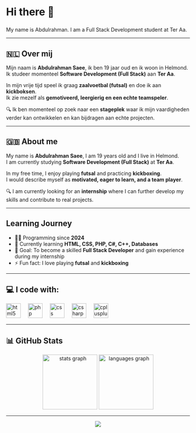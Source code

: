 <h1 align="left">Hi there 👋</h1>

###

<p align="left">My name is Abdulrahman. I am a Full Stack Development student at Ter Aa.</p>

---

## 🇳🇱 Over mij
Mijn naam is **Abdulrahman Saee**, ik ben 19 jaar oud en ik woon in Helmond.  
Ik studeer momenteel **Software Development (Full Stack)** aan **Ter Aa**.  

In mijn vrije tijd speel ik graag **zaalvoetbal (futsal)** en doe ik aan **kickboksen**.  
Ik zie mezelf als **gemotiveerd, leergierig en een echte teamspeler**.  

🔍 Ik ben momenteel op zoek naar een **stageplek** waar ik mijn vaardigheden verder kan ontwikkelen en kan bijdragen aan echte projecten.  

---

## 🇬🇧 About me
My name is **Abdulrahman Saee**, I am 19 years old and I live in Helmond.  
I am currently studying **Software Development (Full Stack)** at **Ter Aa**.  

In my free time, I enjoy playing **futsal** and practicing **kickboxing**.  
I would describe myself as **motivated, eager to learn, and a team player**.  

🔍 I am currently looking for an **internship** where I can further develop my skills and contribute to real projects.  

---

## Learning Journey
- 👨‍💻 Programming since **2024**  
- 📖 Currently learning **HTML, CSS, PHP, C#, C++, Databases**  
- 🎯 Goal: To become a skilled **Full Stack Developer** and gain experience during my internship  
- ⚡ Fun fact: I love playing **futsal** and **kickboxing**  

---

## 💻 I code with:
<div align="left">
  <img src="https://cdn.jsdelivr.net/gh/devicons/devicon/icons/html5/html5-original.svg" height="40" alt="html5 logo" />
  <img width="12" />
  <img src="https://cdn.jsdelivr.net/gh/devicons/devicon/icons/php/php-original.svg" height="40" alt="php logo" />
  <img width="12" />
  <img src="https://cdn.jsdelivr.net/gh/devicons/devicon/icons/css3/css3-original.svg" height="40" alt="css logo" />
  <img width="12" />
  <img src="https://cdn.jsdelivr.net/gh/devicons/devicon/icons/csharp/csharp-original.svg" height="40" alt="csharp logo" />
  <img width="12" />
  <img src="https://cdn.jsdelivr.net/gh/devicons/devicon/icons/cplusplus/cplusplus-original.svg" height="40" alt="cplusplus logo" />
</div>

---

## 📊 GitHub Stats
<div align="center">
  <img src="https://github-readme-stats.vercel.app/api?username=Abdulrahman7170&hide_title=false&hide_rank=false&show_icons=true&include_all_commits=true&count_private=true&disable_animations=false&theme=dracula&locale=en&hide_border=false&order=1" height="150" alt="stats graph" />
  <img src="https://github-readme-stats.vercel.app/api/top-langs?username=Abdulrahman7170&locale=en&hide_title=false&layout=compact&card_width=320&langs_count=5&theme=dracula&hide_border=false&order=2" height="150" alt="languages graph" />
</div>

---

<div align="center">
  <img src="https://visitor-badge.laobi.icu/badge?page_id=Abdulrahman7170.Abdulrahman7170&" />
</div>
